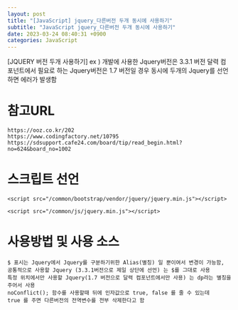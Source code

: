 ```yaml
---
layout: post
title: "[JavaScript] jquery_다른버전 두개 동시에 사용하기"
subtitle: "JavaScript jquery_다른버전 두개 동시에 사용하기"
date: 2023-03-24 08:40:31 +0900
categories: JavaScript
---
```

[JQUERY 버전 두개 사용하기]
	ex ) 개발에 사용한 Jquery버전은 3.3.1 버전
		 달력 컴포넌트에서 필요로 하는 Jquery버전은 1.7 버전일 경우
		 동시에 두개의 Jquery를 선언하면 에러가 발생함


# 참고URL 
	https://ooz.co.kr/202
	https://www.codingfactory.net/10795
	https://sdsupport.cafe24.com/board/tip/read_begin.html?no=624&board_no=1002



# 스크립트 선언
	
	<script src="/common/bootstrap/vendor/jquery/jquery.min.js"></script>

	<script src="/common/js/jquery.min.js"></script>
	

# 사용방법 및 사용 소스
	$ 표시는 Jquery에서 Jquery를 구분하기위한 Alias(별칭) 일 뿐이여서 변경이 가능함,
	공통적으로 사용할 Jquery (3.3.1버전으로 제일 상단에 선언) 는 $를 그대로 사용
	특정 위치에서만 사용할 Jquery(1.7 버전으로 달력 컴포넌트에서만 사용) 는 dp라는 별칭을 주어서 사용
	noConflict(); 함수를 사용할때 뒤에 인자값으로 true, false 를 줄 수 있는데
	true 를 주면 다른버전의 전역변수를 전부 삭제한다고 함



<script>
    //1.7버전의 Jquery는 dp라는 별칭으로 사용하기위해 선언
    var dp = jQuery.noConflict();

    dp(function() {
        dp("#startLogCalendar").datepicker({
		.....

		});

        dp("#endLogCalendar").datepicker({
		.....
        });
    });


    function test(){
        console.log(dp("#startLogCalendar").val());
        console.log(dp("#endLogCalendar").val());
        console.log(dp("#searchColumn").val());
        console.log(dp("#searchValue").val());

    }
</script>


<script>

    $(function () {
        getsmaccessLogList();
    });
</script>


                                                                                                                                                                                                                                                                                                                                                                                                                                                                                                                                                                                                                                                                                                                                                                                                                                                                                                                                                                                                                                                                                                                                                                               
